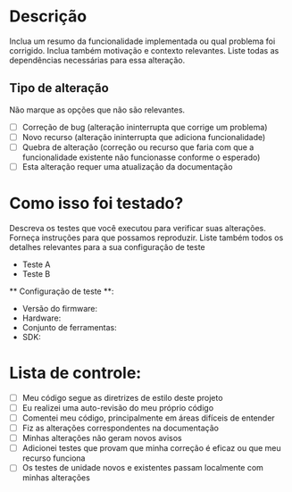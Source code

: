 # Descrição

Inclua um resumo da funcionalidade implementada ou qual problema foi corrigido. Inclua também motivação e contexto relevantes. Liste todas as dependências necessárias para essa alteração.

## Tipo de alteração

Não marque as opções que não são relevantes.

- [ ] Correção de bug (alteração ininterrupta que corrige um problema)
- [ ] Novo recurso (alteração ininterrupta que adiciona funcionalidade)
- [ ] Quebra de alteração (correção ou recurso que faria com que a funcionalidade existente não funcionasse conforme o esperado)
- [ ] Esta alteração requer uma atualização da documentação

# Como isso foi testado?

Descreva os testes que você executou para verificar suas alterações. Forneça instruções para que possamos reproduzir. Liste também todos os detalhes relevantes para a sua configuração de teste

- Teste A
- Teste B

** Configuração de teste **:
* Versão do firmware:
* Hardware:
* Conjunto de ferramentas:
* SDK:

# Lista de controle:

- [ ] Meu código segue as diretrizes de estilo deste projeto
- [ ] Eu realizei uma auto-revisão do meu próprio código
- [ ] Comentei meu código, principalmente em áreas difíceis de entender
- [ ] Fiz as alterações correspondentes na documentação
- [ ] Minhas alterações não geram novos avisos
- [ ] Adicionei testes que provam que minha correção é eficaz ou que meu recurso funciona
- [ ] Os testes de unidade novos e existentes passam localmente com minhas alterações
